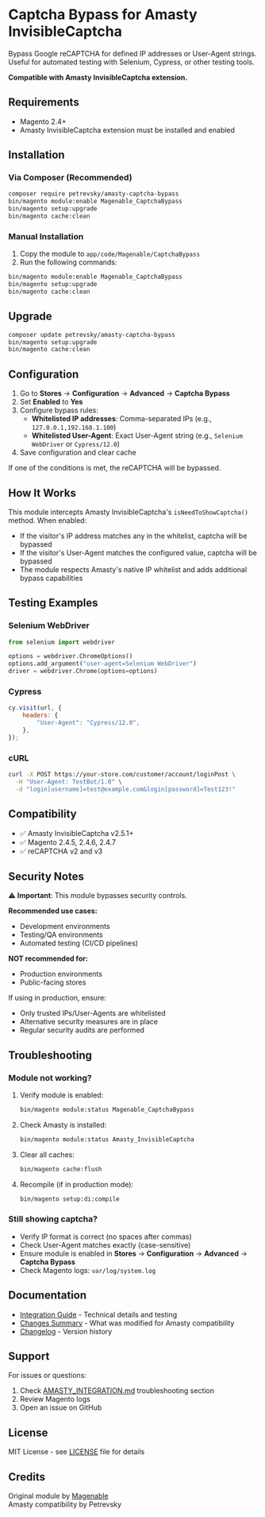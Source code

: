 # Captcha Bypass for Amasty InvisibleCaptcha

Bypass Google reCAPTCHA for defined IP addresses or User-Agent strings. Useful for automated testing with Selenium, Cypress, or other testing tools.

**Compatible with Amasty InvisibleCaptcha extension.**

## Requirements

-   Magento 2.4+
-   Amasty InvisibleCaptcha extension must be installed and enabled

## Installation

### Via Composer (Recommended)

```bash
composer require petrevsky/amasty-captcha-bypass
bin/magento module:enable Magenable_CaptchaBypass
bin/magento setup:upgrade
bin/magento cache:clean
```

### Manual Installation

1. Copy the module to `app/code/Magenable/CaptchaBypass`
2. Run the following commands:

```bash
bin/magento module:enable Magenable_CaptchaBypass
bin/magento setup:upgrade
bin/magento cache:clean
```

## Upgrade

```bash
composer update petrevsky/amasty-captcha-bypass
bin/magento setup:upgrade
bin/magento cache:clean
```

## Configuration

1. Go to **Stores** → **Configuration** → **Advanced** → **Captcha Bypass**
2. Set **Enabled** to **Yes**
3. Configure bypass rules:
    - **Whitelisted IP addresses**: Comma-separated IPs (e.g., `127.0.0.1,192.168.1.100`)
    - **Whitelisted User-Agent**: Exact User-Agent string (e.g., `Selenium WebDriver` or `Cypress/12.0`)
4. Save configuration and clear cache

If one of the conditions is met, the reCAPTCHA will be bypassed.

## How It Works

This module intercepts Amasty InvisibleCaptcha's `isNeedToShowCaptcha()` method. When enabled:

-   If the visitor's IP address matches any in the whitelist, captcha will be bypassed
-   If the visitor's User-Agent matches the configured value, captcha will be bypassed
-   The module respects Amasty's native IP whitelist and adds additional bypass capabilities

## Testing Examples

### Selenium WebDriver

```python
from selenium import webdriver

options = webdriver.ChromeOptions()
options.add_argument("user-agent=Selenium WebDriver")
driver = webdriver.Chrome(options=options)
```

### Cypress

```javascript
cy.visit(url, {
    headers: {
        "User-Agent": "Cypress/12.0",
    },
});
```

### cURL

```bash
curl -X POST https://your-store.com/customer/account/loginPost \
  -H "User-Agent: TestBot/1.0" \
  -d "login[username]=test@example.com&login[password]=Test123!"
```

## Compatibility

-   ✅ Amasty InvisibleCaptcha v2.5.1+
-   ✅ Magento 2.4.5, 2.4.6, 2.4.7
-   ✅ reCAPTCHA v2 and v3

## Security Notes

⚠️ **Important**: This module bypasses security controls.

**Recommended use cases:**

-   Development environments
-   Testing/QA environments
-   Automated testing (CI/CD pipelines)

**NOT recommended for:**

-   Production environments
-   Public-facing stores

If using in production, ensure:

-   Only trusted IPs/User-Agents are whitelisted
-   Alternative security measures are in place
-   Regular security audits are performed

## Troubleshooting

### Module not working?

1. Verify module is enabled:

    ```bash
    bin/magento module:status Magenable_CaptchaBypass
    ```

2. Check Amasty is installed:

    ```bash
    bin/magento module:status Amasty_InvisibleCaptcha
    ```

3. Clear all caches:

    ```bash
    bin/magento cache:flush
    ```

4. Recompile (if in production mode):
    ```bash
    bin/magento setup:di:compile
    ```

### Still showing captcha?

-   Verify IP format is correct (no spaces after commas)
-   Check User-Agent matches exactly (case-sensitive)
-   Ensure module is enabled in **Stores** → **Configuration** → **Advanced** → **Captcha Bypass**
-   Check Magento logs: `var/log/system.log`

## Documentation

-   [Integration Guide](AMASTY_INTEGRATION.md) - Technical details and testing
-   [Changes Summary](CHANGES_SUMMARY.md) - What was modified for Amasty compatibility
-   [Changelog](CHANGELOG.md) - Version history

## Support

For issues or questions:

1. Check [AMASTY_INTEGRATION.md](AMASTY_INTEGRATION.md) troubleshooting section
2. Review Magento logs
3. Open an issue on GitHub

## License

MIT License - see [LICENSE](LICENSE) file for details

## Credits

Original module by [Magenable](https://magenable.com.au)  
Amasty compatibility by Petrevsky

